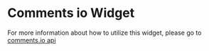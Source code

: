 # Comments io Widget

For more information about how to utilize this widget, please go to [comments.io api](https://comments-io.onrender.com/)

